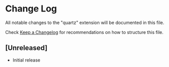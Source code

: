 # Change Log

All notable changes to the "quartz" extension will be documented in this file.

Check [Keep a Changelog](http://keepachangelog.com/) for recommendations on how to structure this file.

## [Unreleased]

- Initial release
